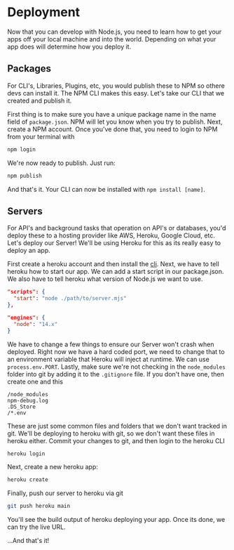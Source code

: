 # Deployment

Now that you can develop with Node.js, you need to learn how to get your apps off your local machine and into the world. Depending on what your app does will determine how you deploy it.

## Packages

For CLI's, Libraries, Plugins, etc, you would publish these to NPM so othere devs can install it. The NPM CLI makes this easy. Let's take our CLI that we created and publish it.

First thing is to make sure you have a unique package name in the name field of `package.json`. NPM will let you know when you try to publish. Next, create a NPM account. Once you've done that, you need to login to NPM from your terminal with

```bash
npm login
```

We're now ready to publish. Just run:

```bash
npm publish
```

And that's it. Your CLI can now be installed with `npm install [name]`.

## Servers

For API's and background tasks that operation on API's or databases, you'd deploy these to a hosting provider like AWS, Heroku, Google Cloud, etc. Let's deploy our Server! We'll be using Heroku for this as its really easy to deploy an app.

First create a heroku account and then install the [cli](https://devcenter.heroku.com/articles/heroku-cli). Next, we have to tell heroku how to start our app. We can add a start script in our package.json. We also have to tell heroku what version of Node.js we want to use.

```json
"scripts": {
  "start": "node ./path/to/server.mjs"
},

"engines": {
  "node": "14.x"
}
```

We have to change a few things to ensure our Server won't crash when deployed. Right now we have a hard coded port, we need to change that to an environment variable that Heroku will inject at runtime. We can use `process.env.PORT`. Lastly, make sure we're not checking in the `node_modules` folder into git by adding it to the `.gitignore` file. If you don't have one, then create one and this

```gitignore
/node_modules
npm-debug.log
.DS_Store
/*.env
```

These are just some common files and folders that we don't want tracked in git. We'll be deploying to heroku with git, so we don't want these files in heroku either. Commit your changes to git, and then login to the heroku CLI

```bash
heroku login
```

Next, create a new heroku app:

```bash
heroku create
```

Finally, push our server to heroku via git

```bash
git push heroku main
```

You'll see the build output of heroku deploying your app. Once its done, we can try the live URL.

...And that's it!
